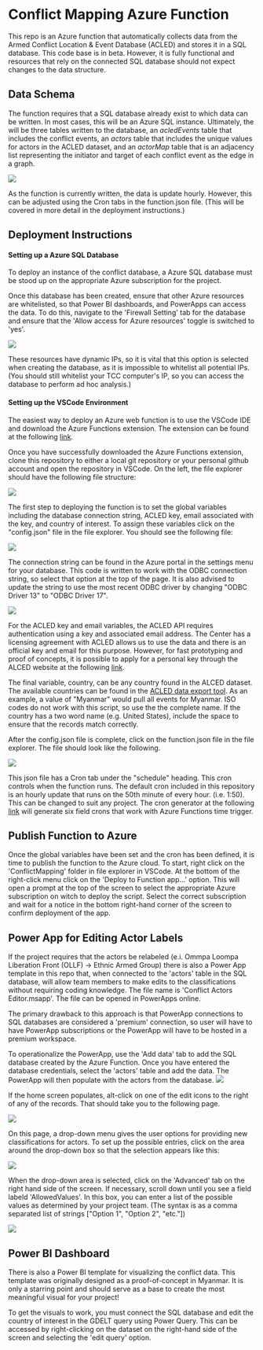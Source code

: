 # Conflict Mapping Azure Function

This repo is an Azure function that automatically collects data from the Armed Conflict Location & Event Database  (ACLED) and stores it in a SQL database. This code base is in beta. However, it is fully functional and resources that rely on the connected SQL database should not expect changes to the data structure. 


## Data Schema

The function requires that a SQL database already exist to which data can be written. In most cases, this will be an Azure SQL instance. 
Ultimately, the will be three tables written to the database, an *acledEvents* table that includes the conflict events, an *actors* table that includes the unique values for actors in the ACLED dataset, and an *actorMap* table that is an adjacency list representing the initiator and target of each conflict event as the edge in a graph. 

![](/readmeMedia/Conflict%20Mapping%20Database%20Model.jpeg)

As the function is currently written, the data is update hourly. However, this can be adjusted using the Cron tabs in the function.json file. (This will be covered in more detail in the deployment instructions.) 

## Deployment Instructions

#### Setting up a Azure SQL Database

To deploy an instance of the conflict database, a Azure SQL database must be stood up on the appropriate Azure subscription for the project. 

Once this database has been created, ensure that other Azure resources are whitelisted, so that Power BI dashboards, and PowerApps can access the data. To do this, navigate to the 'Firewall Setting' tab for the database and ensure that the 'Allow access for Azure resources' toggle is switched to 'yes'. 

![](/readmeMedia/firewallSettings.PNG)

These resources have dynamic IPs, so it is vital that this option is selected when creating the database, as it is impossible to whitelist all potential IPs. (You should still whitelist your TCC computer's IP, so you can access the database to perform ad hoc analysis.) 

#### Setting up the VSCode Environment 

The easiest way to deploy an Azure web function is to use the VSCode IDE and download the Azure Functions extension. The extension can be found at the following  [link](https://marketplace.visualstudio.com/items?itemName=ms-azuretools.vscode-azurefunctions). 

Once you have successfully downloaded the Azure Functions extension, clone this repository to either a local git repository or your personal github account and open the repository in VSCode. On the left, the file explorer should have the following file structure: 

![](/readmeMedia/vscodeFiles.PNG)

The first step to deploying the function is to set the global variables including the database connection string, ACLED key, email associated with the key, and country of interest. To assign these variables click on the "config.json" file in the file explorer. You should see the following file: 

![](/readmeMedia/config.PNG)

The connection string can be found in the Azure portal in the settings menu for your database. This code is written to work with the ODBC connection string, so select that option at the top of the page. It is also advised to update the string to use the most recent ODBC driver by changing "ODBC Driver 13" to "ODBC Driver 17".

![](/readmeMedia/connectionString.PNG)

For the ACLED key and email variables, the ACLED API requires authentication using a key and associated email address. The Center has a licensing agreement with ACLED allows us to use the data and there is an official key and email for this purpose. However, for fast prototyping and proof of concepts, it is possible to apply for a personal key through the ALCED website at the following [link](https://developer.acleddata.com/). 

The final variable, country, can be any country found in the ALCED dataset. The available countries can be found in the [ACLED data export tool](https://acleddata.com/data-export-tool/). As an example, a value of "Myanmar" would pull all events for Myanmar. ISO codes do not work with this script, so use the the complete name. If the country has a two word name (e.g. United States), include the space to ensure that the records match correctly. 

After the config.json file is complete, click on the function.json file in the file explorer. The file should look like the following. 

![](/readmeMedia/function.PNG)

This json file has a Cron tab under the "schedule" heading. This cron controls when the function runs. The default cron included in this repository is an hourly update that runs on the 50th minute of every hour. (i.e. 1:50). This can be changed to suit any project. The cron generator at the following [link](https://crontab.cronhub.io/) will generate six field crons that work with Azure Functions time trigger. 

## Publish Function to Azure

Once the global variables have been set and the cron has been defined, it is time to publish the function to the Azure cloud. To start, right click on the 'ConflictMapping' folder in file explorer in VSCode. At the bottom of the right-click menu click on the 'Deploy to Function app...' option. 
This will open a prompt at the top of the screen to select the appropriate Azure subscription on witch to deploy the script. Select the correct subscription and wait for a notice in the bottom right-hand corner of the screen to confirm deployment of the app. 

## Power App for Editing Actor Labels

If the project requires that the actors be relabeled (e.i. Ommpa Loompa Liberation Front (OLLF) -> Ethnic Armed Group) there is also a Power App template in this repo that, when connected to the 'actors' table in the SQL database, will allow team members to make edits to the classifications without requiring coding knowledge. The file name is 'Conflict Actors Editor.msapp'. The file can be opened in PowerApps online. 

The primary drawback to this approach is that PowerApp connections to SQL databases are considered a 'premium' connection, so user will have to have PowerApp subscriptions or the PowerApp will have to be hosted in a premium workspace. 


To operationalize the PowerApp, use the 'Add data' tab  to add the SQL database created by the Azure Function. Once you have entered the database credentials, select the 'actors' table and add the data. The PowerApp will then populate with the actors from the database. 
![](/readmeMedia/conflictmappingpowerappHome.PNG)

If the home screen populates, alt-click on one of the edit icons to the right of any of the records. That should take you to the following page.

![](/readmeMedia/conflictmappingpowerappEdit.PNG)

On this page, a drop-down menu gives the user options for providing new classifications for actors. To set up the possible entries, click on the area around the drop-down box so that the selection appears like this:

![](/readmeMedia/dropdownmenu.PNG)

When the drop-down area is selected, click on the 'Advanced' tab on the right hand side of the screen. If necessary, scroll down until you see a field labeld 'AllowedValues'. In this box, you can enter a list of the possible values as determined by your project team. (The syntax is as a comma separated list of strings ["Option 1", "Option 2", "etc."])

![](/readmeMedia/allowedValues.PNG)

## Power BI Dashboard

There is also a Power BI template for visualizing the conflict data. This template was originally designed as a proof-of-concept in Myanmar. It is only a starring point and should serve as a base to create the most meaningful visual for your project! 

To get the visuals to work, you must connect the SQL database and edit the country of interest in the GDELT query using Power Query. This can be accessed by right-clicking on the dataset on the right-hand side of the screen and selecting the 'edit query' option. 
